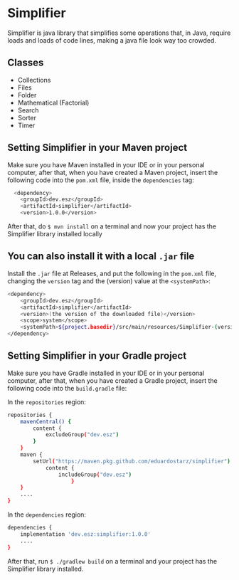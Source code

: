 # Simplifier

Simplifier is java library that simplifies some operations that, in Java, require loads and loads
of code lines, making a java file look way too crowded.


## Classes

- Collections
- Files
- Folder
- Mathematical (Factorial)
- Search
- Sorter
- Timer


## Setting Simplifier in your Maven project

Make sure you have Maven installed in your IDE or in your
personal computer, after that, when you have created a Maven
project, insert the following code into the ```pom.xml``` file, inside the ```dependencies``` tag:

```bash
  <dependency>
    <groupId>dev.esz</groupId>
    <artifactId>simplifier</artifactId>
    <version>1.0.0</version>
``` 

After that, do ```$ mvn install``` on a terminal and now your project has the Simplifier library installed locally

## You can also install it with a local ```.jar``` file

Install the ```.jar``` file at Releases, and put the following in the ```pom.xml``` file, changing the ```version``` tag and the (version) value at the ```<systemPath>```:

```bash
<dependency>
    <groupId>dev.esz</groupId>
    <artifactId>simplifier</artifactId>
    <version>(the version of the downloaded file)</version>
    <scope>system</scope>
    <systemPath>${project.basedir}/src/main/resources/Simplifier-(version).jar</systemPath>
</dependency>
```

## Setting Simplifier in your Gradle project

Make sure you have Gradle installed in your IDE or in your
personal computer, after that, when you have created a Gradle
project, insert the following code into the ```build.gradle``` file:

In the ```repositories``` region:
```bash
repositories {
    mavenCentral() {
        content {
            excludeGroup("dev.esz")
        }
    }
    maven {
        setUrl("https://maven.pkg.github.com/eduardostarz/simplifier")
            content {
                includeGroup("dev.esz")
                    }
    }
    ....
}
``` 

In the ```dependencies``` region:

```bash
dependencies {
    implementation 'dev.esz:simplifier:1.0.0'
    ....
}
```
After that, run ```$ ./gradlew build``` on a terminal and your project has the Simplifier library installed.
